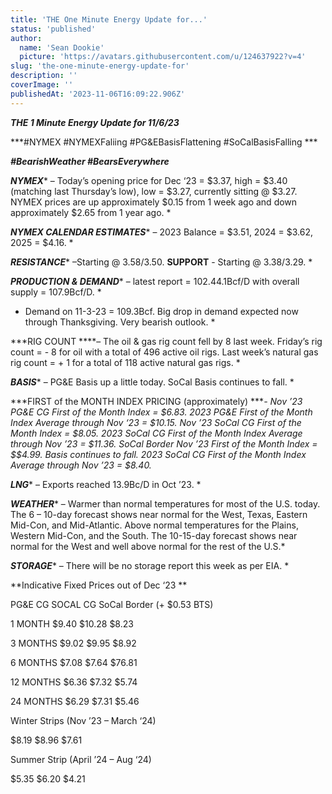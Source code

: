 ```yaml
---
title: 'THE One Minute Energy Update for...'
status: 'published'
author:
  name: 'Sean Dookie'
  picture: 'https://avatars.githubusercontent.com/u/124637922?v=4'
slug: 'the-one-minute-energy-update-for'
description: ''
coverImage: ''
publishedAt: '2023-11-06T16:09:22.906Z'
---
```


***THE 1 Minute Energy Update for 11/6/23***

***\#NYMEX #NYMEXFaliing #PG&EBasisFlattening #SoCalBasisFalling ***

***\#BearishWeather #BearsEverywhere***

***NYMEX**** – Today’s opening price for Dec ‘23 = $3.37, high = $3.40 (matching last Thursday’s low), low = $3.27, currently sitting @ $3.27. NYMEX prices are up approximately $0.15 from 1 week ago and down approximately $2.65 from 1 year ago. *

***NYMEX CALENDAR ESTIMATES**** – 2023 Balance = $3.51, 2024 = $3.62, 2025 = $4.16. *

***RESISTANCE**** –Starting @ $3.58/$3.50. ****SUPPORT**** \- Starting @ $3.38/$3.29. *

***PRODUCTION & DEMAND**** – latest report = 102.44.1Bcf/D with overall supply = 107.9Bcf/D. *

* Demand on 11-3-23 = 109.3Bcf. Big drop in demand expected now through Thanksgiving. Very bearish outlook. *

***RIG COUNT ****– The oil & gas rig count fell by 8 last week. Friday’s rig count = - 8 for oil with a total of 496 active oil rigs. Last week’s natural gas rig count = + 1 for a total of 118 active natural gas rigs. *

***BASIS**** – PG&E Basis up a little today. SoCal Basis continues to fall. *

***FIRST of the MONTH INDEX PRICING (approximately) ****\- Nov ’23 PG&E CG First of the Month Index = $6.83. 2023 PG&E First of the Month Index Average through Nov ‘23 = $10.15. Nov ’23 SoCal CG First of the Month Index = $8.05. 2023 SoCal CG First of the Month Index Average through Nov ’23 = $11.36. SoCal Border Nov ’23 First of the Month Index = $$4.99. Basis continues to fall. 2023 SoCal CG First of the Month Index Average through Nov ’23 = $8.40.*

***LNG**** – Exports reached 13.9Bc/D in Oct ’23. *

***WEATHER**** – Warmer than normal temperatures for most of the U.S. today. The 6 – 10-day forecast shows near normal for the West, Texas, Eastern Mid-Con, and Mid-Atlantic. Above normal temperatures for the Plains, Western Mid-Con, and the South. The 10-15-day forecast shows near normal for the West and well above normal for the rest of the U.S.*

***STORAGE**** – There will be no storage report this week as per EIA. *

**Indicative Fixed Prices out of Dec ‘23 **

PG&E CG SOCAL CG SoCal Border (+ $0.53 BTS)

1 MONTH $9.40 $10.28 $8.23

3 MONTHS $9.02 $9.95 $8.92

6 MONTHS $7.08 $7.64 $76.81

12 MONTHS $6.36 $7.32 $5.74

24 MONTHS $6.29 $7.31 $5.46

Winter Strips (Nov ’23 – March ‘24)

$8.19 $8.96 $7.61

Summer Strip (April ’24 – Aug ‘24)

$5.35 $6.20 $4.21

